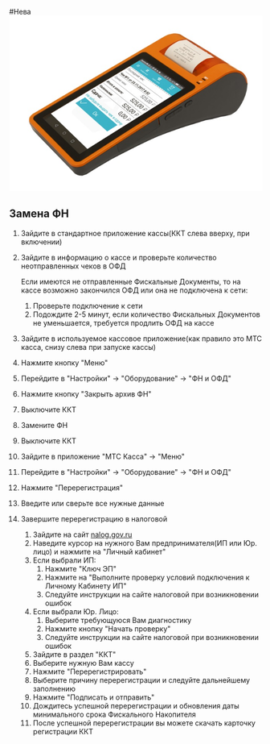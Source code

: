 #Нева
![Нева-01Ф](https://github.com/Barsuchek/Maintenance-Center-Engineer/blob/main/Photo/KKT/Neva01F.jpg)

## Замена ФН
1. Зайдите в стандартное приложение кассы(ККТ слева вверху, при включении)
2. Зайдите в информацию о кассе и проверьте количество неотправленных чеков в ОФД 

	Если имеются не отправленные Фискальные Документы, то на кассе возможно закончился ОФД или она не подключена к сети:
	1. Проверьте подключение к сети
	2. Подождите 2-5 минут, если количество Фискальных Документов не уменьшается, требуется продлить ОФД на кассе
3. Зайдите в используемое кассовое приложение(как правило это МТС касса, снизу слева при запуске кассы)
4. Нажмите кнопку "Меню"
5. Перейдите в "Настройки" → "Оборудование" → "ФН и ОФД"
6. Нажмите кнопку "Закрыть архив ФН"
7. Выключите ККТ
8. Замените ФН
9. Выключите ККТ
10. Зайдите в приложение "МТС Касса" → "Меню"
11. Перейдите в "Настройки" → "Оборудование" → "ФН и ОФД"
12. Нажмите "Перерегистрация"
13. Введите или сверьте все нужные данные
14. Завершите перерегистрацию в налоговой
	1. Зайдите на сайт [nalog.gov.ru](https://www.nalog.gov.ru)
	2. Наведите курсор на нужного Вам предпринимателя(ИП или Юр. лицо) и нажмите на "Личный кабинет"
	3. Если выбрали ИП:
		1. Нажмите "Ключ ЭП"
		2. Нажмите на "Выполните проверку условий подключения к Личному Кабинету ИП"
		3. Следуйте инструкции на сайте налоговой при возникновении ошибок
	4. Если выбрали Юр. Лицо:
		1. Выберите требующуюся Вам диагностику
		2. Нажмите кнопку "Начать проверку"
		3. Следуйте инструкции на сайте налоговой при возникновении ошибок
	5. Зайдите в раздел "ККТ"
	6. Выберите нужную Вам кассу
	7. Нажмите "Перерегистрировать"
	8. Выберите причину перерегистрации и следуйте дальнейшему заполнению
	9. Нажмите "Подписать и отправить"
	10. Дождитесь успешной перерегистрации и обновления даты минимального срока Фискального Накопителя
	11. После успешной перерегистрации вы можете скачать карточку регистрации ККТ
